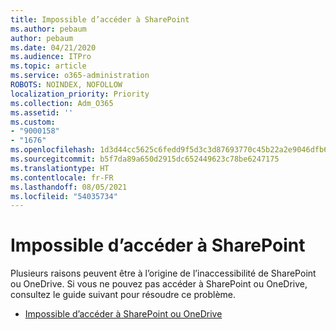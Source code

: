 ```yaml
---
title: Impossible d’accéder à SharePoint
ms.author: pebaum
author: pebaum
ms.date: 04/21/2020
ms.audience: ITPro
ms.topic: article
ms.service: o365-administration
ROBOTS: NOINDEX, NOFOLLOW
localization_priority: Priority
ms.collection: Adm_O365
ms.assetid: ''
ms.custom:
- "9000158"
- "1676"
ms.openlocfilehash: 1d3d44cc5625c6fedd9f5d3c3d87693770c45b22a2e9046dfb60d0bda056f065
ms.sourcegitcommit: b5f7da89a650d2915dc652449623c78be6247175
ms.translationtype: HT
ms.contentlocale: fr-FR
ms.lasthandoff: 08/05/2021
ms.locfileid: "54035734"
---
```

# <a name="cannot-access-sharepoint"></a>Impossible d’accéder à SharePoint

Plusieurs raisons peuvent être à l’origine de l’inaccessibilité de SharePoint ou OneDrive. Si vous ne pouvez pas accéder à SharePoint ou OneDrive, consultez le guide suivant pour résoudre ce problème.

- [Impossible d’accéder à SharePoint ou OneDrive](https://docs.microsoft.com/sharepoint/troubleshoot/sharing-and-permissions/sharepoint-online-inaccessible)
